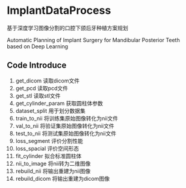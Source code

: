 # ImplantDataProcess

基于深度学习图像分割的口腔下颌后牙种植方案规划

Automatic Planning of Implant Surgery for Mandibular Posterior Teeth based on Deep Learning

## Code Introduce

1. get_dicom 读取dicom文件
2. get_pcd 读取pcd文件
3. get_stl 读取stl文件
4. get_cylinder_param 获取圆柱体参数
5. dataset_split 用于划分数据集
6. train_to_nii 将训练集原始图像转化为nii文件
7. val_to_nii 将验证集原始图像转化为nii文件
8. test_to_nii 将测试集原始图像转化为nii文件
9. loss_segment 评价分割性能
10. loss_spacial 评价空间形态
11. fit_cylinder 拟合标准圆柱体
12. nii_to_image 将nii转为二维图像
13. rebuild_nii 将输出重建为nii图像
14. rebuild_dicom 将输出重建为dicom图像
